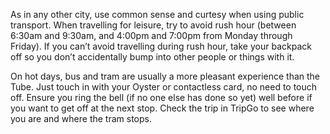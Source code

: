 As in any other city, use common sense and curtesy when using public transport. When travelling for leisure, try to avoid rush hour (between 6:30am and 9:30am, and 4:00pm and 7:00pm from Monday through Friday). If you can’t avoid travelling during rush hour, take your backpack off so you don’t accidentally bump into other people or things with it.

On hot days, bus and tram are usually a more pleasant experience than the Tube. Just touch in with your Oyster or contactless card, no need to touch off. Ensure you ring the bell (if no one else has done so yet) well before if you want to get off at the next stop. Check the trip in TripGo to see where you are and where the tram stops.
